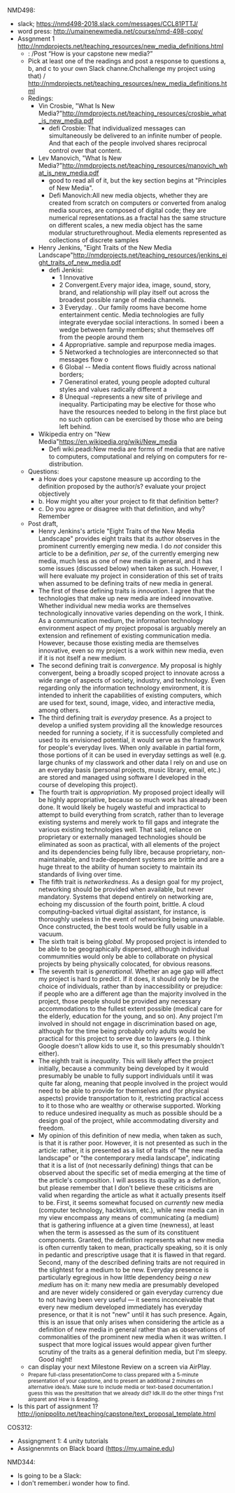 NMD498:
- slack; https://nmd498-2018.slack.com/messages/CCL81PTTJ/
- word press: http://umainenewmedia.net/course/nmd-498-copy/
- Assgnment 1 http://nmdprojects.net/teaching_resources/new_media_definitions.html
  - : /Post “How is your capstone new media?”
  - Pick at least one of the readings and post a response to questions a, b, and c to your own Slack channe.Chchallenge my project using that) / http://nmdprojects.net/teaching_resources/new_media_definitions.html
  - Redings:
    - Vin Crosbie, "What Is New Media?"http://nmdprojects.net/teaching_resources/crosbie_what_is_new_media.pdf
      - defi Crosbie: That individualized messages can simultaneously be delivered to an infinite number of people.
And that each of the people involved shares reciprocal control over that content.
    - Lev Manovich, "What Is New Media?"http://nmdprojects.net/teaching_resources/manovich_what_is_new_media.pdf
      - good to read all of it, but the key section begins at "Principles of New Media".
      - Defi Manovich:All new media objects, whether they are created from scratch on computers or converted from analog media sources, are composed of digital code; they are numerical representations.as a fractal has the same structure on different scales, a new media object has the same modular structurethroughout. Media elements represented as collections of discrete samples 
    - Henry Jenkins, "Eight Traits of the New Media Landscape"http://nmdprojects.net/teaching_resources/jenkins_eight_traits_of_new_media.pdf
      - defi Jenkisi:
        - 1 Innovative
        - 2 Convergent.Every major idea, image, sound, story, brand, and relationship will play itself out
across the broadest possible range of media channels. 
        - 3 Everyday. . Our family rooms have become home entertainment centic. Media technologies are fully integrate  everydae sociial interactions. In somed i been a wedge between family members; shut themselves off from the people around them
        - 4 Appropriative.  sample and repurpose media images.
        - 5 Networked a technologies are interconnected so that messages flow o
        - 6 Global  -- Media content flows fluidly across national borders;
        - 7 Generatinol             erated, young people adopted cultural styles and values radically different a
        - 8 Unequal -represents a new site of privilege and inequality. Participating may be elective for those who have the resources needed to belong in the first place but no such option can be exercised by those who are being left behind.
    - Wikipedia entry on "New Media"https://en.wikipedia.org/wiki/New_media
      - Defi wiki.peadi:New media are forms of media that are native to computers, computational and relying on computers for re-distribution. 
  - Questions:
    - a How does your capstone measure up according to the definition proposed by the author/s? evaluate your project objectively 
    - b. How might you alter your project to fit that definition better?
    - c. Do you agree or disagree with that definition, and why?Remember
  - Post draft,
    - Henry Jenkins's article "Eight Traits of the New Media Landscape" provides eight traits that its author observes in the prominent currently emerging new media. I do _not_ consider this article to be a definition, _per se_, of the currently emerging new media, much less as one of new media in general, and it has some issues (discussed below) when taken as such. However, I will here evaluate my project in consideration of this set of traits when assumed to be defining traits of new media in general.
    - The first of these defining traits is _innovation_. I agree that the technologies that make up new media are indeed innovative. Whether individual new media works are themselves technologically innovative varies depending on the work, I think. As a communication medium, the information technology environment aspect of my project proposal is arguably merely an extension and refinement of existing communication media. However, because those existing media are themselves innovative, even so my project is a work within new media, even if it is not itself a new medium.
    - The second defining trait is _convergence_. My proposal is highly convergent, being a broadly scoped project to innovate across a wide range of aspects of society, industry, and technology. Even regarding only the information technology environment, it is intended to inherit the capabilities of existing computers, which are used for text, sound, image, video, and interactive media, among others.
    - The third defining trait is _everyday_ presence. As a project to develop a unified system providing all the knowledge resources needed for running a society, if it is successfully completed and used to its envisioned potential, it would serve as the framework for people's everyday lives. When only available in partial form, those portions of it can be used in everyday settings as well (e.g. large chunks of my classwork and other data I rely on and use on an everyday basis (personal projects, music library, email, etc.) are stored and managed using software I developed in the course of developing this project).
    - The fourth trait is _appropriation_. My proposed project ideally will be highly appropriative, because so much work has already been done. It would likely be hugely wasteful and impractical to attempt to build everything from scratch, rather than to leverage existing systems and merely work to fill gaps and integrate the various existing technologies well. That said, reliance on proprietary or externally managed technologies should be eliminated as soon as practical, with all elements of the project and its dependencies being fully libre, because proprietary, non-maintainable, and trade-dependent systems are brittle and are a huge threat to the ability of human society to maintain its standards of living over time.
    - The fifth trait is _networkedness_. As a design goal for my project, networking should be provided when available, but never mandatory. Systems that depend entirely on networking are, echoing my discussion of the fourth point, brittle. A cloud computing–backed virtual digital assistant, for instance, is thoroughly useless in the event of networking being unavailable. Once constructed, the best tools would be fully usable in a vacuum.
    - The sixth trait is being _global_. My proposed project is intended to be able to be geographically dispersed, although individual commumnities would only be able to collaborate on physical projects by being physically colocated, for obvious reasons.
    - The seventh trait is _generational_. Whether an age gap will affect my project is hard to predict. If it does, it should only be by the choice of individuals, rather than by inaccessibility or prejudice: if people who are a different age than the majority involved in the project, those people should be provided any necessary accommodations to the fullest extent possible (medical care for the elderly, education for the young, and so on). Any project I'm involved in should not engage in discrimination based on age, although for the time being probably only adults would be practical for this project to serve due to lawyers (e.g. I think Google doesn't allow kids to use it, so this presumably shouldn't either).
    - The eighth trait is _inequality_. This will likely affect the project initially, because a community being developed by it would presumably be unable to fully support individuals until it was quite far along, meaning that people involved in the project would need to be able to provide for themselves and (for physical aspects) provide transportation to it, restricting practical access to it to those who are wealthy or otherwise supported. Working to reduce undesired inequality as much as possible should be a design goal of the project, while accommodating diversity and freedom.
    - My opinion of this definition of new media, when taken as such, is that it is rather poor. However, it is not presented as such in the article: rather, it is presented as a list of traits of "the new media landscape" or "the contemporary media landscape", indicating that it is a list of (not necessarily defining) things that can be observed about the specific set of media emerging at the time of the article's composition. I will assess its quality as a definition, but please remember that I don't believe these criticisms are valid when regarding the article as what it actually presents itself to be. First, it seems somewhat focused on _currently_ new media (computer technology, hacktivism, etc.), while new media can in my view encompass any means of communicating (a medium) that is gathering influence at a given time (newness), at least when the term is assessed as the sum of its constituent components. Granted, the definition represents what new media is often currently taken to mean, practically speaking, so it is only in pedantic and prescriptive usage that it is flawed in that regard. Second, many of the described defining traits are not required in the slightest for a medium to be new. Everyday presence is particularly egregious in how little dependency _being a new medium_ has on it: many new media are presumably developed and are never widely considered or gain everyday currency due to not having been very useful — it seems inconceivable that every new medium developed immediately has everyday presence, or that it is not "new" until it has such presence. Again, this is an issue that only arises when considering the article as a definition of new media in general rather than as observations of commonalities of the prominent new media when it was written. I suspect that more logical issues would appear given further scrutiny of the traits as a general definition media, but I'm sleepy. Good night!
  - can display your next Milestone Review on a screen via AirPlay.
  - <small>Prepare full-class presentationCome to class prepared with a 5-minute presentation of your capstone, and to present an additional 2 minutes on alternative idea/s. Make sure to include media or text-based documentation.I guess this was the presittation that we already did? Idk.Ill do the other things f'rst airparet and How is &reading.</small>
 - Is this part of assignment 1? http://jonippolito.net/teaching/capstone/text_proposal_template.html


COS312: 
- Assigngment 1: 4 unity tutorials
- Assignenmnts on Black board (https://my.umaine.edu)

NMD344:
- Is going to be a Slack: 
- I don't remember.i wonder how to find.
